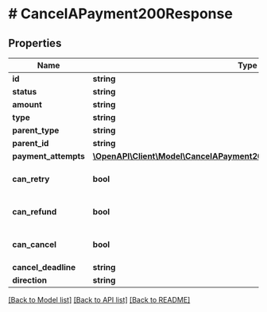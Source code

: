 # # CancelAPayment200Response

## Properties

Name | Type | Description | Notes
------------ | ------------- | ------------- | -------------
**id** | **string** |  | [optional]
**status** | **string** |  | [optional]
**amount** | **string** |  | [optional]
**type** | **string** |  | [optional]
**parent_type** | **string** |  | [optional]
**parent_id** | **string** |  | [optional]
**payment_attempts** | [**\OpenAPI\Client\Model\CancelAPayment200ResponsePaymentAttemptsInner[]**](CancelAPayment200ResponsePaymentAttemptsInner.md) |  | [optional]
**can_retry** | **bool** |  | [optional] [default to true]
**can_refund** | **bool** |  | [optional] [default to true]
**can_cancel** | **bool** |  | [optional] [default to true]
**cancel_deadline** | **string** |  | [optional]
**direction** | **string** |  | [optional]

[[Back to Model list]](../../README.md#models) [[Back to API list]](../../README.md#endpoints) [[Back to README]](../../README.md)
